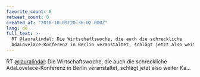 ```yaml
---
favorite_count: 0
retweet_count: 0
created_at: "2018-10-09T20:36:02.000Z"
lang: de
full_text: >-
  RT @lauralindal: Die Wirtschaftswoche, die auch die schreckliche
  AdaLovelace-Konferenz in Berlin veranstaltet, schlägt jetzt also weiter Ka…
---
```


RT [@lauralindal](https://twitter.com/lauralindal): Die Wirtschaftswoche, die
auch die schreckliche AdaLovelace-Konferenz in Berlin veranstaltet, schlägt
jetzt also weiter Ka…
